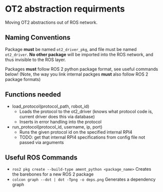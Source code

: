 # OT2 abstraction requirments
Moving OT2 abstractions out of ROS network. 

## Naming Conventions
Package **must** be named `ot2_driver_pkg`, and file must be named `ot2_driver`. **No other package** will be imported into the ROS network, and thus invisible to the ROS layer.  

Packages **must** follow ROS 2 python package format, see useful commands below! (Note, the way you link internal packges **must** also follow ROS 2 package formats)

## Functions needed 
* load_protocol(protocol_path, robot_id)
    * Loads the protocol to the ot2_driver (knows what protocol code is, current driver does this via database)
    * Inserts in error handling into the protocol
* run_protocol(protocol_id, username, ip, port)
    * Runs the given protocol id on the specified internal RPI4
    * TODO: get that internal RPI4 specifications from config file not passed via arguments

## Useful ROS Commands
* `ros2 pkg create --build-type ament_python <package_name>` Creates the barebones for a new ROS 2 package
* `colcon graph --dot | dot -Tpng -o deps.png` Generates a dependency graph
